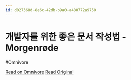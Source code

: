 ```yaml
---
id: d027368d-8e6c-42db-b9a0-a480772a9750
---
```


# 개발자를 위한 좋은 문서 작성법 - Morgenrøde
#Omnivore

[Read on Omnivore](https://omnivore.app/me/morgenrode-18d9e75324c)
[Read Original](https://ryanking13.github.io/2021/08/16/writing-a-good-documentation.html)

